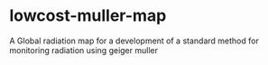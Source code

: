 # lowcost-muller-map
A Global radiation map for a development of a standard method for monitoring  radiation using geiger muller
